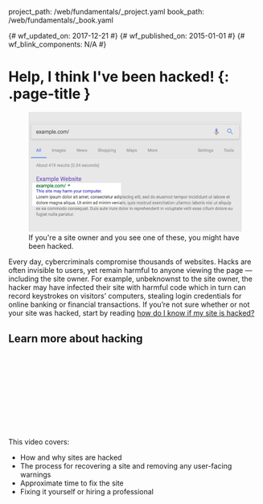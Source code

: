 project_path: /web/fundamentals/_project.yaml
book_path: /web/fundamentals/_book.yaml

{# wf_updated_on: 2017-12-21 #}
{# wf_published_on: 2015-01-01 #}
{# wf_blink_components: N/A #}

# Help, I think I've been hacked! {: .page-title }

<figure class="attempt-right">
  <img src="images/hacked-examples.gif">
  <figcaption>
    If you're a site owner and you see one of these, you might have been hacked.
  </figcaption>
</figure>

Every day, cybercriminals compromise thousands of websites. Hacks are
often invisible to users, yet remain harmful to anyone viewing the page
— including the site owner. For example, unbeknownst to the site owner,
the hacker may have infected their site with harmful code which in turn
can record keystrokes on visitors’ computers, stealing login credentials
for online banking or financial transactions. If you’re not sure whether
or not your site was hacked, start by reading
[how do I know if my site is hacked?](how_do_I_know_if_site_hacked)

<div class="clearfix"></div>

## Learn more about hacking

<div class="video-wrapper">
  <iframe class="devsite-embedded-youtube-video" data-video-id="mbJvL61DOZg"
          data-autohide="1" data-showinfo="0" frameborder="0" allowfullscreen>
  </iframe>
</div>

This video covers:

* How and why sites are hacked
* The process for recovering a site and removing any user-facing warnings
* Approximate time to fix the site
* Fixing it yourself or hiring a professional

